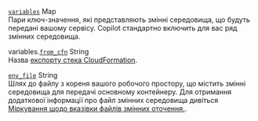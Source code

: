 <div class="separator"></div>

<a id="variables" href="#variables" class="field">`variables`</a> <span class="type">Map</span>  
Пари ключ-значення, які представляють змінні середовища, що будуть передані вашому сервісу. Copilot стандартно включить для вас ряд змінних середовища.

<span class="parent-field">variables.</span><a id="variables-from-cfn" href="#variables-from-cfn" class="field">`from_cfn`</a> <span class="type">String</span>  
Назва [експорту стека CloudFormation](https://docs.aws.amazon.com/AWSCloudFormation/latest/UserGuide/using-cfn-stack-exports.html).

<div class="separator"></div>

<a id="env_file" href="#env_file" class="field">`env_file`</a> <span class="type">String</span>  
Шлях до файлу з кореня вашого робочого простору, що містить змінні середовища для передачі основному контейнеру. Для отримання додаткової інформації про файл змінних середовища дивіться [Міркування щодо вказівки файлів змінних оточення.](https://docs.aws.amazon.com/AmazonECS/latest/developerguide/taskdef-envfiles.html#taskdef-envfiles-considerations).
